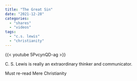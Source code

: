 ```yaml
---
title: "The Great Sin"
date: "2021-12-28"
categories:
  - "shares"
  - "videos"
tags:
  - "c.s. lewis"
  - "christianity"
---
```


{{< youtube 5PvcynQD-ag >}}

C. S. Lewis is really an extraordinary thinker and communicator.

Must re-read Mere Christianity
